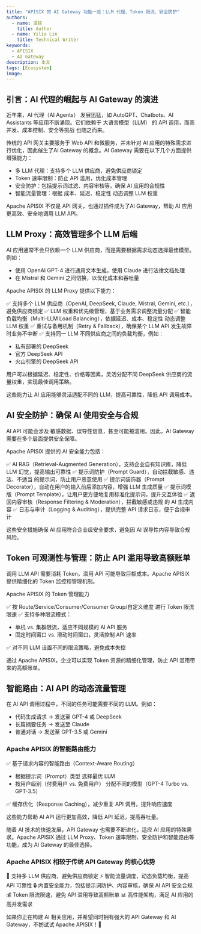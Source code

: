 ```yaml
---
title: "APISIX 的 AI Gateway 功能一览：LLM 代理、Token 限流、安全防护"
authors:
  - name: 温铭
    title: Author
  - name: Yilia Lin
    title: Technical Writer
keywords:
  - APISIX
  - AI Gateway
description: 本文
tags: [Ecosystem]
image: 
---
```


> 
<!--truncate-->

## 引言：AI 代理的崛起与 AI Gateway 的演进

近年来，AI 代理（AI Agents） 发展迅猛，如 AutoGPT、Chatbots、AI Assistants 等应用不断涌现。它们依赖于 大语言模型（LLM） 的 API 调用，而高并发、成本控制、安全等挑战 也随之而来。

传统的 API 网关主要服务于 Web API 和微服务，并未针对 AI 应用的特殊需求进行优化，因此催生了AI Gateway 的概念。AI Gateway 需要在以下几个方面提供增强能力：

- 多 LLM 代理：支持多个 LLM 供应商，避免供应商锁定
- Token 速率限制：防止 API 滥用，优化成本管理
- 安全防护：包括提示词过滤、内容审核等，确保 AI 应用的合规性
- 智能流量管理：根据 成本、延迟、稳定性 动态调整 LLM 权重

Apache APISIX 不仅是 API 网关，也通过插件成为了AI Gateway，帮助 AI 应用更高效、安全地调用 LLM API。

## LLM Proxy：高效管理多个 LLM 后端

AI 应用通常不会只依赖一个 LLM 供应商，而是需要根据需求动态选择最佳模型。例如：

- 使用 OpenAI GPT-4 进行通用文本生成，使用 Claude 进行法律文档处理
- 在 Mistral 和 Gemini 之间切换，以优化成本和吞吐量

Apache APISIX 的 LLM Proxy 提供以下能力：

✅ 支持多个 LLM 供应商（OpenAI, DeepSeek, Claude, Mistral, Gemini, etc.），避免供应商锁定
✅ LLM 权重和优先级管理，基于业务需求调整流量分配
✅ 智能负载均衡（Multi-LLM Load Balancing），依据延迟、成本、稳定性 动态调整 LLM 权重
✅ 重试与备用机制（Retry & Fallback），确保某个 LLM API 发生故障时业务不中断
✅ 支持同一 LLM 不同供应商之间的负载均衡，例如：

- 私有部署的 DeepSeek
- 官方 DeepSeek API
- 火山引擎的 DeepSeek API

用户可以根据延迟、稳定性、价格等因素，灵活分配不同 DeepSeek 供应商的流量权重，实现最佳调用策略。

这些能力让 AI 应用能够灵活适配不同的 LLM，提高可靠性，降低 API 调用成本。

## AI 安全防护：确保 AI 使用安全与合规

AI API 可能会涉及 敏感数据、误导性信息，甚至可能被滥用。因此，AI Gateway 需要在多个层面提供安全保障。

Apache APISIX 提供的 AI 安全能力包括：

✅ AI RAG（Retrieval-Augmented Generation），支持企业自有知识库，降低 LLM 幻觉，提高输出可靠性
✅ 提示词防护（Prompt Guard），自动拦截敏感、违法、不适当 的提示词，防止用户恶意使用
✅ 提示词装饰器（Prompt Decorator），自动在用户的输入前后添加内容，增强 LLM 生成质量
✅ 提示词模版（Prompt Template），让用户更方便地复用标准化提示词，提升交互体验
✅ 返回内容审核（Response Filtering & Moderation），拦截敏感或违规 的 AI 生成内容
✅ 日志与审计（Logging & Auditing），提供完整 API 请求日志，便于合规审计

这些安全措施确保 AI 应用符合企业级安全要求，避免因 AI 误导性内容导致合规风险。

## Token 可观测性与管理：防止 API 滥用导致高额账单

调用 LLM API 需要消耗 Token，滥用 API 可能导致巨额成本。Apache APISIX 提供精细化的 Token 监控和管理机制。

Apache APISIX 的 Token 管理能力

✅ 按 Route/Service/Consumer/Consumer Group/自定义维度 进行 Token 限流限速
✅ 支持多种限流模式：

- 单机 vs. 集群限流，适应不同规模的 AI API 服务
- 固定时间窗口 vs. 滑动时间窗口，灵活控制 API 速率

✅ 对不同 LLM 设置不同的限流策略，避免成本失控

通过 Apache APISIX，企业可以实现 Token 资源的精细化管理，防止 API 滥用带来的高额账单。

## 智能路由：AI API 的动态流量管理

在 AI API 调用过程中，不同的任务可能需要不同的 LLM。例如：

- 代码生成请求 → 发送至 GPT-4 或 DeepSeek
- 长篇摘要任务 → 发送至 Claude
- 普通对话 → 发送至 GPT-3.5 或 Gemini

### Apache APISIX 的智能路由能力

✅ 基于请求内容的智能路由（Context-Aware Routing）

- 根据提示词（Prompt）类型 选择最优 LLM
- 按用户级别（付费用户 vs. 免费用户） 分配不同的模型（GPT-4 Turbo vs. GPT-3.5）

✅ 缓存优化（Response Caching），减少重复 API 调用，提升响应速度

这些能力帮助 AI API 运行更加高效，降低 API 延迟，提高吞吐量。

随着 AI 技术的快速发展，API Gateway 也需要不断进化，适应 AI 应用的特殊需求。Apache APISIX 通过 LLM Proxy、Token 速率限制、安全防护和智能路由等功能，成为 AI Gateway 的最佳选择。

### Apache APISIX 相较于传统 API Gateway 的核心优势

🚀 支持多 LLM 供应商，避免供应商锁定
⚡ 智能流量调度，动态负载均衡，提高 API 可靠性
🔒 内置安全能力，包括提示词防护、内容审核，确保 AI API 安全合规
💰 Token 限流限速，避免 API 滥用导致高额账单
📊 高性能架构，满足 AI 应用的高并发需求

如果你正在构建 AI 相关应用，并希望同时拥有强大的 API Gateway 和 AI Gateway，不妨试试 Apache APISIX！🎯
